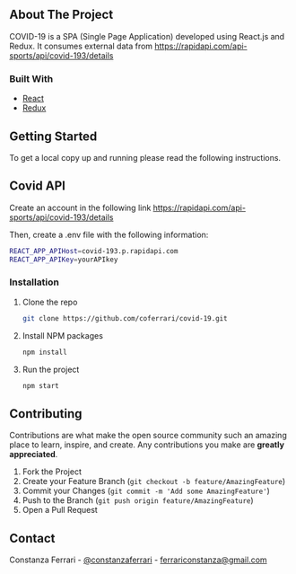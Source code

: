  
<!-- ABOUT THE PROJECT -->
## About The Project

<!-- [![Product Name Screen Shot][product-screenshot]](https://example.com) -->

COVID-19 is a SPA (Single Page Application) developed using React.js and Redux. It consumes external data from https://rapidapi.com/api-sports/api/covid-193/details


### Built With

* [React](https://reactjs.org/)
* [Redux](https://redux.js.org/)


<!-- GETTING STARTED -->
## Getting Started

To get a local copy up and running please read the following instructions.

## Covid API

Create an account in the following link https://rapidapi.com/api-sports/api/covid-193/details

Then, create a .env file with the following information:

   ```sh
   REACT_APP_APIHost=covid-193.p.rapidapi.com
   REACT_APP_APIKey=yourAPIkey
   ```


### Installation

1. Clone the repo
   ```sh
   git clone https://github.com/coferrari/covid-19.git
   ```
2. Install NPM packages
   ```sh
   npm install
   ```
3. Run the project
   ```sh
   npm start
   ```


<!-- CONTRIBUTING -->
## Contributing

Contributions are what make the open source community such an amazing place to learn, inspire, and create. Any contributions you make are **greatly appreciated**.

1. Fork the Project
2. Create your Feature Branch (`git checkout -b feature/AmazingFeature`)
3. Commit your Changes (`git commit -m 'Add some AmazingFeature'`)
4. Push to the Branch (`git push origin feature/AmazingFeature`)
5. Open a Pull Request


<!-- CONTACT -->
## Contact

Constanza Ferrari - [@constanzaferrari](https://www.linkedin.com/in/constanzaferrari/) - ferrariconstanza@gmail.com



